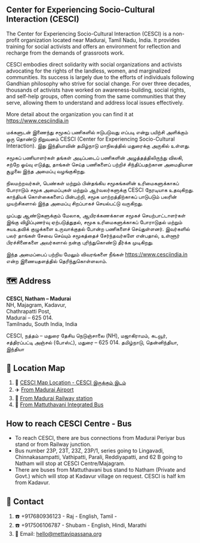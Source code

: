 

## Center for Experiencing Socio-Cultural Interaction (CESCI)

The Center for Experiencing Socio-Cultural Interaction (CESCI) is a non-profit organization located near Madurai, Tamil Nadu, India. It provides training for social activists and offers an environment for reflection and recharge from the demands of grassroots work.

CESCI embodies direct solidarity with social organizations and activists advocating for the rights of the landless, women, and marginalized communities. Its success is largely due to the efforts of individuals following Gandhian philosophy who strive for social change. For over three decades, thousands of activists have worked on awareness-building, social rights, and self-help groups, often coming from the same communities that they serve, allowing them to understand and address local issues effectively.

More detail about the organization you can find it at https://www.cesciindia.in

மக்களுடன் இணைந்து சமூகப் பணிகளில் ஈடுபடுவது எப்படி என்று பயிற்சி அளிக்கும் ஒரு தொண்டு நிறுவனம் CESCI (Center for Experiencing Socio-Cultural Interaction). இது இந்தியாவின் தமிழ்நாடு மாநிலத்தில் மதுரைக்கு அருகில் உள்ளது.

சமூகப் பணியாளர்கள் தங்கள் அடிப்படைப் பணிகளின் அழுத்தத்திலிருந்து விலகி, சற்றே ஓய்வு எடுத்து, தாங்கள் செய்த பணிகளைப் பற்றிச் சிந்திப்பதற்கான அமைதியான சூழலை இந்த அமைப்பு வழங்குகிறது.

நிலமற்றவர்கள், பெண்கள் மற்றும் பின்தங்கிய சமூகங்களின் உரிமைகளுக்காகப் போராடும் சமூக அமைப்புகள் மற்றும் ஆர்வலர்களுக்கு CESCI நேரடியாக உதவுகிறது. காந்தியக் கொள்கைகளைப் பின்பற்றி, சமூக மாற்றத்திற்காகப் பாடுபடும் பலரின் முயற்சிகளால் இந்த அமைப்பு சிறப்பாகச் செயல்பட்டு வருகிறது.

முப்பது ஆண்டுகளுக்கும் மேலாக, ஆயிரக்கணக்கான சமூகச் செயற்பாட்டாளர்கள் இங்கு விழிப்புணர்வு ஏற்படுத்துதல், சமூக உரிமைகளுக்காகப் போராடுதல் மற்றும் சுயஉதவிக் குழுக்களை உருவாக்குதல் போன்ற பணிகளைச் செய்துள்ளனர். இவர்களில் பலர் தாங்கள் சேவை செய்யும் சமூகத்தைச் சேர்ந்தவர்களே என்பதால், உள்ளூர் பிரச்சினைகளை அவர்களால் நன்கு புரிந்துகொண்டு தீர்க்க முடிகிறது.

இந்த அமைப்பைப் பற்றிய மேலும் விவரங்களை நீங்கள் https://www.cesciindia.in என்ற இணையதளத்தில் தெரிந்துகொள்ளலாம்.


## :world_map: Address

**CESCI, Natham – Madurai**\
NH, Majagram, Kadavur,\
Chathrapatti Post,\
Madurai – 625 014.\
Tamilnadu, South India, India

CESCI, நத்தம் – மதுரை தேசிய நெடுஞ்சாலை (NH), மஜாகிராமம், கடவூர், சத்திரப்பட்டி அஞ்சல் (போஸ்ட்), மதுரை – 625 014. தமிழ்நாடு, தென்னிந்தியா, இந்தியா

## :round_pushpin: Location Map

1. :pushpin: [CESCI Map Location - CESCI இருக்கும் இடம்](https://maps.app.goo.gl/JzuHuRKgw8qGadtq8)
2. :airplane: [From Madurai Airport ](https://maps.app.goo.gl/evG29MCAfL7pY4ba7)
3. :train: [From Madurai Railway station](https://maps.app.goo.gl/SJqsKdRodZeepG7B6)
4. :bus: [From Mattuthavani Integrated Bus](https://maps.app.goo.gl/xqwikaQf6CNk7HDW7)


## How to reach CESCI Centre - Bus

* To reach CESCI, there are bus connections from Madurai Periyar bus stand or from Railway junction.
* Bus number 23P, 23T, 23Z, 23P/1, series going to Lingavadi, Chinnakasampatti, Vathipatti, Parali, Reddiyapatti, and 62 B going to Natham  will stop at CESCI Centre/Majagram.
* There are buses from Mattuthavani bus stand to Natham (Private and Govt.) which will stop at Kadavur village on request. CESCI is half km from Kadavur.

## :busts_in_silhouette: Contact

1. :phone: +917680936123 - Raj - English, Tamil -
2. :phone: +917506106787 - Shubam - English, Hindi, Marathi
3. :email: Email: hello@mettavipassana.org
